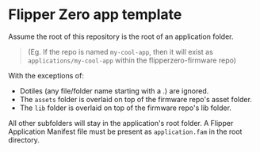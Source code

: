 # Flipper Zero app template

Assume the root of this repository is the root of an application folder.
> (Eg. If the repo is named `my-cool-app`, then it will exist as `applications/my-cool-app` within the flipperzero-firmware repo)

With the exceptions of:
- Dotiles (any file/folder name starting with a .) are ignored.
- The `assets` folder is overlaid on top of the firmware repo's asset folder.
- The `lib` folder is overlaid on top of the firmware repo's lib folder.

All other subfolders will stay in the application's root folder. A Flipper Application Manifest file must be present as `application.fam` in the root directory.
